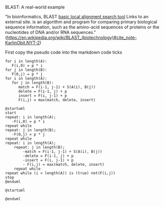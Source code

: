 BLAST: A real-world example

"In bioinformatics, BLAST [basic local alignment search tool](2)
Links to an external site. is an algorithm and program for comparing primary biological sequence information,
such as the amino-acid sequences of proteins or the nucleotides of DNA and/or RNA sequences." (<https://en.wikipedia.org/wiki/BLAST_(biotechnology)#cite_note-KarlinObit.NYT-2>)

First copy the pseudo code into the markdown code ticks

```
for i in length(A):
   F(i,0) = p * i
for j in length(B):
   F(0,j) = p * j
for i in length(A):
   for j in length(B):
      match = F(i-1, j-1) + S(A(i), B(j))
      delete = F(i-1, j) + p
      insert = F(i, j-1) + p
      F(i,j) = max(match, delete, insert)
```

```plantuml
@startuml
start
repeat: i in length(A);
   -F(i,0) = p * i
repeat while
repeat: j in length(B);
   -F(0,j) = p * j
repeat while 
repeat: i in length(A);
    repeat: j in length(B);
        -match = F(i-1, j-1) + S(A(i), B(j))
        -delete = F(i-1, j) + p
        -insert = F(i, j-1) + p
        - F(i,j) = max(match, delete, insert)
    repeat while 
repeat while (i < length(A)) is (true) not(F(i,j)) 
stop
@enduml
```

```plantuml
@startuml

@enduml
```
